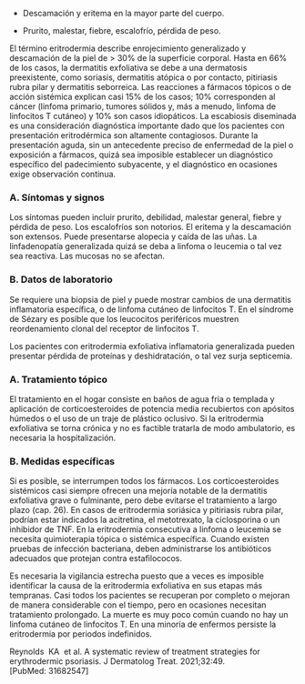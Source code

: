 -   Descamación y eritema en la mayor parte del cuerpo.
    
-   Prurito, malestar, fiebre, escalofrío, pérdida de peso.
    

El término eritrodermia describe enrojecimiento generalizado y descamación de la piel de > 30% de la superficie corporal. Hasta en 66% de los casos, la dermatitis exfoliativa se debe a una dermatosis preexistente, como soriasis, dermatitis atópica o por contacto, pitiriasis rubra pilar y dermatitis seborreica. Las reacciones a fármacos tópicos o de acción sistémica explican casi 15% de los casos; 10% corresponden al cáncer (linfoma primario, tumores sólidos y, más a menudo, linfoma de linfocitos T cutáneo) y 10% son casos idiopáticos. La escabiosis diseminada es una consideración diagnóstica importante dado que los pacientes con presentación eritrodérmica son altamente contagiosos. Durante la presentación aguda, sin un antecedente preciso de enfermedad de la piel o exposición a fármacos, quizá sea imposible establecer un diagnóstico específico del padecimiento subyacente, y el diagnóstico en ocasiones exige observación continua.

### A. Síntomas y signos

Los síntomas pueden incluir prurito, debilidad, malestar general, fiebre y pérdida de peso. Los escalofríos son notorios. El eritema y la descamación son extensos. Puede presentarse alopecia y caída de las uñas. La linfadenopatía generalizada quizá se deba a linfoma o leucemia o tal vez sea reactiva. Las mucosas no se afectan.

### B. Datos de laboratorio

Se requiere una biopsia de piel y puede mostrar cambios de una dermatitis inflamatoria específica, o de linfoma cutáneo de linfocitos T. En el síndrome de Sézary es posible que los leucocitos periféricos muestren reordenamiento clonal del receptor de linfocitos T.

Los pacientes con eritrodermia exfoliativa inflamatoria generalizada pueden presentar pérdida de proteínas y deshidratación, o tal vez surja septicemia.

### A. Tratamiento tópico

El tratamiento en el hogar consiste en baños de agua fría o templada y aplicación de corticoesteroides de potencia media recubiertos con apósitos húmedos o el uso de un traje de plástico oclusivo. Si la eritrodermia exfoliativa se torna crónica y no es factible tratarla de modo ambulatorio, es necesaria la hospitalización.

### B. Medidas específicas

Si es posible, se interrumpen todos los fármacos. Los corticoesteroides sistémicos casi siempre ofrecen una mejoría notable de la dermatitis exfoliativa grave o fulminante, pero debe evitarse el tratamiento a largo plazo (cap. 26). En casos de eritrodermia soriásica y pitiriasis rubra pilar, podrían estar indicados la acitretina, el metotrexato, la ciclosporina o un inhibidor de TNF. En la eritrodermia consecutiva a linfoma o leucemia se necesita quimioterapia tópica o sistémica específica. Cuando existen pruebas de infección bacteriana, deben administrarse los antibióticos adecuados que protejan contra estafilococos.

Es necesaria la vigilancia estrecha puesto que a veces es imposible identificar la causa de la eritrodermia exfoliativa en sus etapas más tempranas. Casi todos los pacientes se recuperan por completo o mejoran de manera considerable con el tiempo, pero en ocasiones necesitan tratamiento prolongado. La muerte es muy poco común cuando no hay un linfoma cutáneo de linfocitos T. En una minoría de enfermos persiste la eritrodermia por periodos indefinidos.

Reynolds  KA  et al. A systematic review of treatment strategies for erythrodermic psoriasis. J Dermatolog Treat. 2021;32:49.  
[PubMed: 31682547]